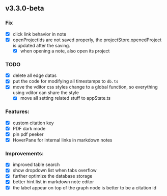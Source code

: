 ## v3.3.0-beta

### Fix

- [x] click link behavior in note
- [x] openProjectIds are not saved properly, the projectStore.openedProject is updated after the saving.
  - [x] when opening a note, also open its project

### TODO

- [x] delete all edge datas
- [x] put the code for modifying all timestamps to `db.ts`
- [x] move the vditor css styles change to a global function, so everything using vditor can share the style
  - [x] move all setting related stuff to appState.ts

### Features:

- [x] custom citation key
- [x] PDF dark mode
- [x] pin pdf peeker
- [x] HoverPane for internal links in markdown notes

### Improvements:

- [x] improved table search
- [x] show dropdown list when tabs overflow
- [x] further optimize the database storage
- [x] better hint list in markdown note editor
- [x] the label appear on top of the graph node is better to be a citation id
